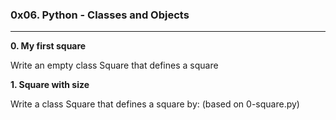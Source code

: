 ### 0x06. Python - Classes and Objects
---

**0. My first square**

Write an empty class Square that defines a square

**1. Square with size**

Write a class Square that defines a square by: (based on 0-square.py)
